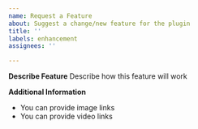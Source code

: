 ```yaml
---
name: Request a Feature 
about: Suggest a change/new feature for the plugin 
title: ''
labels: enhancement 
assignees: ''

---
```


**Describe Feature**
Describe how this feature will work

**Additional Information**

- You can provide image links
- You can provide video links